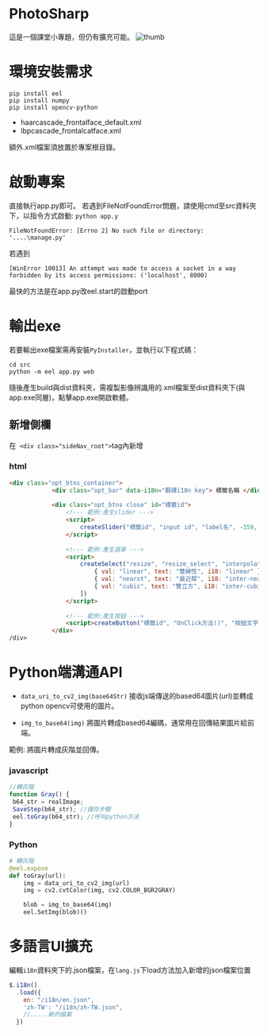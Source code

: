 # PhotoSharp
這是一個課堂小專題，但仍有擴充可能。
![thumb](https://i.imgur.com/DjNSDrx.png)

# 環境安裝需求

```
pip install eel
pip install numpy
pip install opencv-python
```
- haarcascade_frontalface_default.xml
- lbpcascade_frontalcatface.xml

額外.xml檔案須放置於專案根目錄。

# 啟動專案

直接執行app.py即可。
若遇到FileNotFoundError問題，請使用cmd至src資料夾下，以指令方式啟動: `python app.y`

```
FileNotFoundError: [Errno 2] No such file or directory: '....\manage.py'
```

若遇到

```
[WinError 10013] An attempt was made to access a socket in a way forbidden by its access permissions: ('localhost', 8000)
```
最快的方法是在app.py改eel.start的啟動port


# 輸出exe
若要輸出exe檔案需再安裝`PyInstaller`，並執行以下程式碼：
```
cd src
python -m eel app.py web
```
隨後產生build與dist資料夾，需複製影像辨識用的.xml檔案至dist資料夾下(與app.exe同層)，點擊app.exe開啟軟體。




## 新增側欄

在` <div class="sideNav_root">`tag內新增

### html

```html
<div class="opt_btns_container">
            <div class="opt_bar" data-i18n="翻譯i18n key"> 標籤名稱 </div>
            
            <div class="opt_btns close" id="標籤id">
                <!--- 範例:產生slider --->
                <script>
                    createSlider("標籤id", "input id", "label名", -359, 359, 0, 1, "onInput方法()", "onChange方法()", "label翻譯i18n key")
                </script>
                
                <!--- 範例:產生選單 --->
                <script>
                    createSelect("resize", "resize_select", "interpolation", [
                        { val: "linear", text: "雙線性", i18: "linear" },
                        { val: "nearst", text: "最近鄰", i18: "inter-nearest" },
                        { val: "cubic", text: "雙立方", i18: "inter-cubic" },
                    ]) 
                </script>
                
                <!--- 範例:產生按鈕 --->
                <script>createButton("標籤id", "OnClick方法()", "按鈕文字", "翻譯i18n key")</script>
            </div>
/div>
```

# Python端溝通API

- `data_uri_to_cv2_img(base64Str)` 接收js端傳送的based64圖片(url)並轉成python opencv可使用的圖片。

- `img_to_base64(img)` 將圖片轉成based64編碼，通常用在回傳結果圖片給前端。


範例: 將圖片轉成灰階並回傳。

### javascript

 ```javascript
 //轉灰階
function Gray() {
  b64_str = realImage;
  SaveStep(b64_str); //儲存步驟
  eel.toGray(b64_str); //呼叫python方法
}
 ```
 
### Python 
```python
# 轉灰階
@eel.expose
def toGray(url):
    img = data_uri_to_cv2_img(url)
    img = cv2.cvtColor(img, cv2.COLOR_BGR2GRAY)

    blob = img_to_base64(img)
    eel.SetImg(blob)()

```

# 多語言UI擴充

編輯`i18n`資料夾下的.json檔案，在`lang.js`下load方法加入新增的json檔案位置
```javascript
$.i18n()
  .load({
    en: "/i18n/en.json",
    'zh-TW': "/i18n/zh-TW.json",
    //.....新的檔案
  })
```
